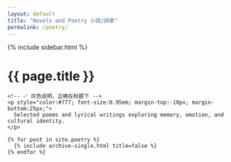```yaml
---
layout: default
title: "Novels and Poetry 小說/詩歌"
permalink: /poetry/
---
```


{% include sidebar.html %}  <!-- ✅ 头像回来了 -->

<div id="main" role="main">
  <div class="archive">
    <h1 class="page__title">{{ page.title }}</h1>

    <!-- ✅ 灰色说明，正确在标题下 -->
    <p style="color:#777; font-size:0.95em; margin-top:-10px; margin-bottom:25px;">
      Selected poems and lyrical writings exploring memory, emotion, and cultural identity.
    </p>

    {% for post in site.poetry %}
      {% include archive-single.html title=false %}
    {% endfor %}
  </div>
</div>
